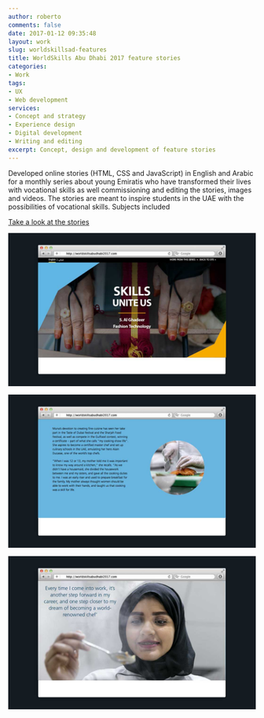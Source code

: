 ```yaml
---
author: roberto
comments: false
date: 2017-01-12 09:35:48
layout: work
slug: worldskillsad-features
title: WorldSkills Abu Dhabi 2017 feature stories
categories:
- Work
tags:
- UX
- Web development
services:
- Concept and strategy
- Experience design
- Digital development
- Writing and editing
excerpt: Concept, design and development of feature stories
---
```


Developed online stories (HTML, CSS and JavaScript) in English and Arabic for a monthly series about young Emiratis who have transformed their lives with vocational skills as well commissioning and editing the stories, images and videos. The stories are meant to inspire students in the UAE with the possibilities of vocational skills. Subjects included

[Take a look at the stories](http://worldskillsabudhabi2017.com/skillsuniteus)

![Image showing the WorldSkills Abu Dhabi 2017 feature story on a desktop](/images/wsad-feature-1.jpg)

![Image showing the WorldSkills Abu Dhabi 2017 feature story on a desktop](/images/wsad-feature-2.jpg)

![Image showing the WorldSkills Abu Dhabi 2017 feature story on a desktop](/images/wsad-feature-3.jpg)
